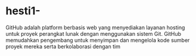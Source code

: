 # hesti1-
GitHub adalah platform berbasis web yang menyediakan  layanan hosting untuk proyek perangkat lunak dengan  menggunakan sistem Git. GitHub memudahkan pengembang  untuk menyimpan dan mengelola kode sumber proyek mereka  serta berkolaborasi dengan tim
